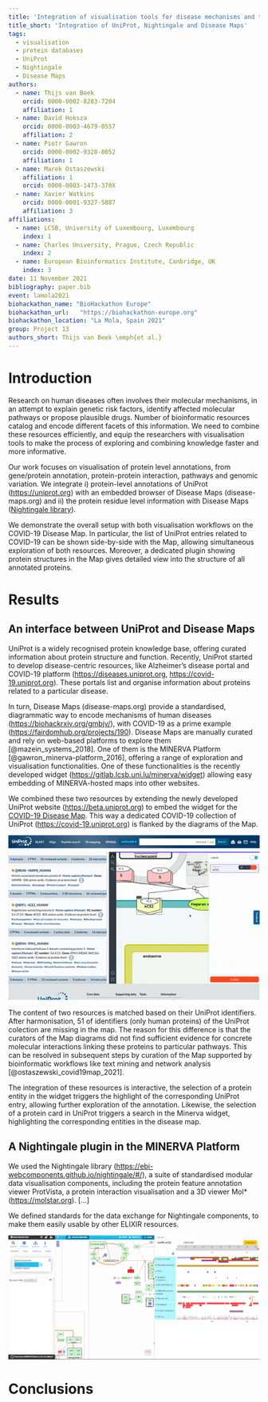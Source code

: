 ```yaml
---
title: 'Integration of visualisation tools for disease mechanisms and their annotations: UniProt, Nightingale and the MINERVA Platform'
title_short: 'Integration of UniProt, Nightingale and Disease Maps'
tags:
  - visualisation
  - protein databases
  - UniProt
  - Nightingale
  - Disease Maps
authors:
  - name: Thijs van Beek
    orcid: 0000-0002-8283-7204
    affiliation: 1
  - name: David Hoksza
    orcid: 0000-0003-4679-0557
    affiliation: 2
  - name: Piotr Gawron
    orcid: 0000-0002-9328-8052
    affiliation: 1
  - name: Marek Ostaszewski
    affiliation: 1
    orcid: 0000-0003-1473-370X
  - name: Xavier Watkins
    orcid: 0000-0001-9327-5887
    affiliation: 3
affiliations:
  - name: LCSB, University of Luxembourg, Luxembourg
    index: 1
  - name: Charles University, Prague, Czech Republic
    index: 2
  - name: European Bioinformatics Institute, Canbridge, UK
    index: 3
date: 11 November 2021
bibliography: paper.bib
event: lamola2021
biohackathon_name: "BioHackathon Europe"
biohackathon_url:   "https://biohackathon-europe.org"
biohackathon_location: "La Mola, Spain 2021"
group: Project 13
authors_short: Thijs van Beek \emph{et al.}
---
```


# Introduction

Research on human diseases often involves their molecular mechanisms, in an attempt to explain genetic risk factors, identify affected molecular pathways or propose plausible drugs. Number of bioinformatic resources catalog and encode different facets of this information. We need to combine these resources efficiently, and equip the researchers with visualisation tools to make the process of exploring and combining knowledge faster and more informative.

Our work focuses on visualisation of protein level annotations, from gene/protein annotation, 
protein-protein interaction, pathways and genomic variation. We integrate i) protein-level annotations of UniProt (https://uniprot.org) with an embedded browser of Disease Maps (disease-maps.org) and ii) the protein residue level information with Disease Maps ([Nightingale library](https://ebi-webcomponents.github.io/nightingale/#/)).

We demonstrate the overall setup with both visualisation workflows on the COVID-19 Disease Map.
In particular, the list of UniProt entries related to COVID-19 can be shown side-by-side with the Map, allowing simultaneous exploration of both resources. Moreover, a dedicated plugin showing protein structures in the Map gives detailed view into the structure of all annotated proteins.

# Results

## An interface between UniProt and Disease Maps

UniProt is a widely recognised protein knowledge base, offering curated information about protein structure and function. Recently, UniProt started to develop disease-centric resources, like Alzheimer’s disease portal and COVID-19 platform (https://diseases.uniprot.org, https://covid-19.uniprot.org). These portals list and organise information about proteins related to a particular disease. 

In turn, Disease Maps (disease-maps.org) provide a standardised, diagrammatic way to encode mechanisms of human diseases (https://biohackrxiv.org/gmbjv/), with COVID-19 as a prime example (https://fairdomhub.org/projects/190). Disease Maps are manually curated and rely on web-based platforms to explore them [@mazein_systems_2018]. One of them is the MINERVA Platform [@gawron_minerva-platform_2016], offering a range of exploration and visualisation functionalities. One of these functionalities is the recently developed widget (https://gitlab.lcsb.uni.lu/minerva/widget) allowing easy embedding of MINERVA-hosted maps into other websites.

We combined these two resources by extending the newly developed UniProt website (https://beta.uniprot.org) to embed the widget for the [COVID-19 Disease Map](https://covid19map.elixir-luxembourg.org/minerva/index.xhtml?id=covid19_map_BH21_v1). This way a dedicated COVID-19 collection of UniProt (https://covid-19.uniprot.org) is flanked by the diagrams of the Map.

![UniProt (beta) embedding the COVID-19 Disease Map via MINERVA widget \label{fig_nmp}](./unpb_mnvw.gif)

The content of two resources is matched based on their UniProt identifiers. After harmonisation, 51 of identifiers (only human proteins) of the UniProt colection are missing in the map. The reason for this difference is that the curators of the Map diagrams did not find sufficient evidence for concrete molecular interactions linking these proteins to particular pathways. This can be resolved in subsequent steps by curation of the Map supported by bioinformatic workflows like text mining and network analysis [@ostaszewski_covid19map_2021].

The integration of these resources is interactive, the selection of a protein entity in the widget triggers the highlight of the corresponding UniProt entry, allowing further exploration of the annotation. Likewise, the selection of a protein card in UniProt triggers a search in the Minerva widget, highlighting the corresponding entities in the disease map.

## A Nightingale plugin in the MINERVA Platform

We used the Nightingale library (https://ebi-webcomponents.github.io/nightingale/#/), a suite of standardised modular data visualisation components, 
including the protein feature annotation viewer ProtVista, a protein interaction visualisation and a 3D viewer Mol* (https://molstar.org). [...]

We defined standards for the data exchange for Nightingale components, to make them easily usable by other ELIXIR resources.

![A Nightingale plugin in the MINERVA Platform \label{fig_nmp}](./nghtgl_mnv_plg.png)


# Conclusions


